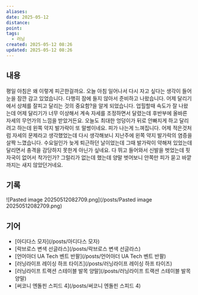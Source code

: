 ```yaml
---
aliases:
date: 2025-05-12
distance:
point:
tags:
  - 러닝
created: 2025-05-12 08:26
updated: 2025-05-12 08:26
---
```


## 내용
평일 아침은 왜 이렇게 피곤한걸까요. 오늘 아침 일어나서 다시 자고 싶다는 생각이 들어 눈을 잠깐 감고 있었습니다. 다행히 잠에 들지 않아서 준비하고 나왔습니다. 
어제 달리기에서 상체를 잘피고 달리는 것의 중요함?을 알게 되었습니다. 업힐할때 속도가 잘 나왔는데 어제 달리기가 너무 이상해서 계속 자세를 조정하면서 달렸는데 후반부에 올바른 자세의 무언가의 느낌을 받았거든요. 오늘도 최대한 엉덩이가 뒤로 안빠지게 하고 달리려고 하는데 왼쪽 약지 발가락이 또 말썽이네요. 피가 나는게 느껴집니다. 어제 적은것처럼 자세의 문제라고 생각했었는데 다시 생각해보니 지난주에 왼쪽 약지 발가락의 염증을 살짝 느꼈습니다. 수요일인가 늦게 퇴근하던 날이었는데 그때 발가락이 약해져 있었는데 달리면서 충격을 감당하지 못한게 아닌가 싶네요.
다 뛰고 들어와서 신발을 벗었는데 핏자국이 없어서 착가인가? 그럴리가 없는데 했는데 양말 벗어보니 안쪽만 피가 묻고 바깥까지는 새지 않았던거네요.


## 기록
![Pasted image 20250512082709.png](/posts/Pasted image 20250512082709.png)

## 기어
- [아디다스 모자](/posts/아디다스 모자)
- [락브로스 변색 선글라스](/posts/락브로스 변색 선글라스)
- [언어아더 UA Tech 벤트 반팔](/posts/언어아더 UA Tech 벤트 반팔)
- [러닝라이프 레이싱 하프 타이즈](/posts/러닝라이프 레이싱 하프 타이즈)
- [러닝라이프 트랙션 스테이블 발목 양말](/posts/러닝라이프 트랙션 스테이블 발목 양말)
- [써코니 엔돌핀 스피드 4](/posts/써코니 엔돌핀 스피드 4)
